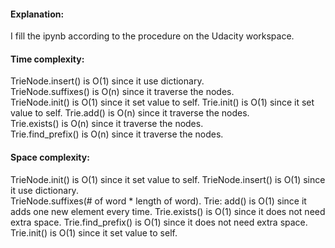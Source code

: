 #### Explanation: 
I fill the ipynb according to the procedure on the Udacity workspace.
#### Time complexity:
TrieNode.insert() is O(1) since it use dictionary.    
TrieNode.suffixes() is O(n) since it traverse the nodes.  
TrieNode.init() is O(1) since it set value to self.
Trie.init() is O(1) since it set value to self.
Trie.add() is O(n) since it traverse the nodes.      
Trie.exists() is O(n) since it traverse the nodes.     
Trie.find_prefix() is O(n) since it traverse the nodes.
#### Space complexity:
TrieNode.init() is O(1) since it set value to self.
TrieNode.insert() is O(1) since it use dictionary.  
TrieNode.suffixes(# of word * length of word).
Trie: add() is O(1) since it adds one new element every time.
Trie.exists() is O(1) since it does not need extra space.
Trie.find_prefix() is O(1) since it does not need extra space.
Trie.init() is O(1) since it set value to self.